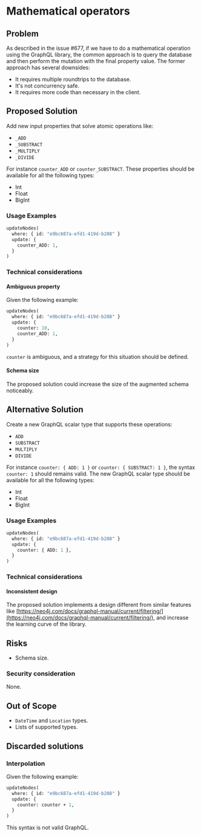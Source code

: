 # Mathematical operators

## Problem
As described in the issue #677, if we have to do a mathematical operation using the GraphQL library, 
the common approach is to query the database and then perform the mutation with the final property value.
The former approach has several downsides:
- It requires multiple roundtrips to the database.
- It's not concurrency safe.
- It requires more code than necessary in the client.

## Proposed Solution
Add new input properties that solve atomic operations like:
- `_ADD`
- `_SUBSTRACT`
- `_MULTIPLY`
- `_DIVIDE`

For instance `counter_ADD` or `counter_SUBSTRACT`.
These properties should be available for all the following types:
- Int
- Float
- BigInt

### Usage Examples
```graphql
updateNodes(
  where: { id: "e9bc687a-efd1-419d-b208" }
  update: {
    counter_ADD: 1,
  }
)
```

### Technical considerations
#### Ambiguous property
Given the following example: 
```graphql
updateNodes(
  where: { id: "e9bc687a-efd1-419d-b208" }
  update: {
    counter: 10,
    counter_ADD: 1,
  }
)
```
`counter` is ambiguous, and a strategy for this situation should be defined.

#### Schema size
The proposed solution could increase the size of the augmented schema noticeably.

## Alternative Solution
Create a new GraphQL scalar type that supports these operations:
- `ADD`
- `SUBSTRACT`
- `MULTIPLY`
- `DIVIDE`

For instance `counter: { ADD: 1 }` or `counter: { SUBSTRACT: 1 }`, the syntax `counter: 1` should remains valid.
The new GraphQL scalar type should be available for all the following types:
- Int
- Float
- BigInt

### Usage Examples
```graphql
updateNodes(
  where: { id: "e9bc687a-efd1-419d-b208" }
  update: {
    counter: { ADD: 1 },
  }
)
```
### Technical considerations
#### Inconsistent design
The proposed solution implements a design different from similar features like [https://neo4j.com/docs/graphql-manual/current/filtering/](https://neo4j.com/docs/graphql-manual/current/filtering/),
and increase the learning curve of the library.

## Risks
- Schema size.

### Security consideration
None.

## Out of Scope
- `DateTime` and `Location` types.
- Lists of supported types.

## Discarded solutions
### Interpolation
Given the following example:
```graphql
updateNodes(
  where: { id: "e9bc687a-efd1-419d-b208" }
  update: {
    counter: counter + 1,
  }
)
```
This syntax is not valid GraphQL.

